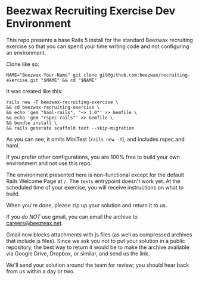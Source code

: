# Beezwax Recruiting Exercise Dev Environment

This repo presents a base Rails 5 install for the standard Beezwax recruiting exercise so that you can spend your time writing code and not configuring an environment.

Clone like so:

    NAME="Beezwax-Your-Name" git clone git@github.com:beezwax/recruiting-exercise.git "$NAME" && cd "$NAME"

It was created like this:

    rails new -T beezwax-recruiting-exercise \
    && cd beezwax-recruiting-exercise \
    && echo 'gem "haml-rails", "~> 1.0"' >> Gemfile \
    && echo 'gem "rspec-rails"' >> Gemfile \
    && bundle install \
    && rails generate scaffold text --skip-migration

As you can see, it omits MiniTest (`rails new -T`), and includes rspec and haml.

If you prefer other configurations, you are 100% free to build your own environment and not use this repo.

The environment presented here is non-functional except for the default Rails Welcome Page at `/`. The `texts` entrypoint doesn't work yet. At the scheduled time of your exercise, you will receive instructions on what to build.

When you're done, please zip up your solution and return it to us.

If you *do NOT* use gmail, you can email the archive to careers@beezwax.net.

Gmail now blocks attachments with js files (as well as compressed archives that include js files). Since we ask you not to put your solution in a public repository, the best way to return it would be to make the archive available via Google Drive, Dropbox, or similar, and send us the link.

We'll send your solution around the team for review; you should hear back from us within a day or two.
